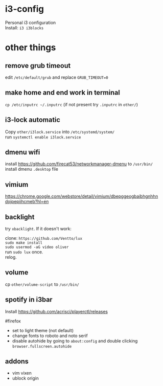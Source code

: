 # i3-config
Personal i3 configuration  
Install: `i3 i3blocks`

# other things

## remove grub timeout
edit `/etc/default/grub` and replace `GRUB_TIMEOUT=0`

## make home and end work in terminal
`cp /etc/inputrc ~/.inputrc`
(if not present try `.inputrc` in `other/`)

## i3-lock automatic
Copy `other/i3lock.service` into `/etc/systemd/system/`  
run `systemctl enable i3lock.service`  

## dmenu wifi
install https://github.com/firecat53/networkmanager-dmenu to `/usr/bin/`  
install dmenu `.desktop` file

## vimium
https://chrome.google.com/webstore/detail/vimium/dbepggeogbaibhgnhhndojpepiihcmeb?hl=en

## backlight 
try `xbacklight`. If it doesn't work:  
  
clone: `https://github.com/Ventto/lux`  
`sudo make install`  
`sudo usermod -aG video oliver`  
run `sudo lux` once.  
relog.  

## volume
cp `other/volume-script` to `/usr/bin/`

## spotify in i3bar
Install https://github.com/acrisci/playerctl/releases

#firefox
- set to light theme (not default)
- change fonts to roboto and noto serif
- disable autohide by going to `about:config` and double clicking `browser.fullscreen.autohide`
## addons
- vim vixen
- ublock origin

